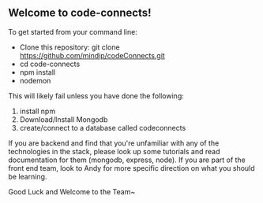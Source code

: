 ## Welcome to code-connects!

To get started from your command line:

-  Clone this repository: git clone https://github.com/mindip/codeConnects.git
-  cd code-connects
-  npm install
-  nodemon

This will likely fail unless you have done the following:

1. install npm
2. Download/Install Mongodb
3. create/connect to a database called codeconnects

If you are backend and find that you're unfamiliar with any of the technologies in the stack,
please look up some tutorials and read documentation for them (mongodb, express, node).
If you are part of the front end team, look to Andy for more specific direction on what
you should be learning.

Good Luck and Welcome to the Team~